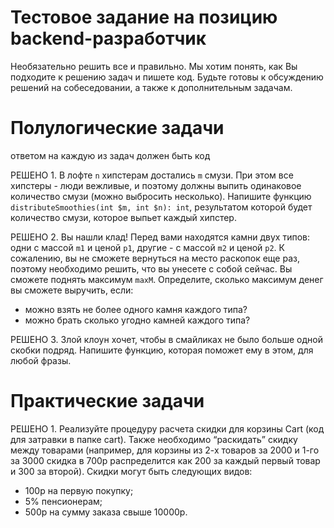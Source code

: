 # Тестовое задание на позицию backend-разработчик

Необязательно решить все и правильно. Мы хотим понять, как Вы подходите к решению задач и пишете код. 
Будьте готовы к обсуждению решений на собеседовании, а также к дополнительным задачам.

# Полулогические задачи
ответом на каждую из задач должен быть код

РЕШЕНО 1. В лофте `n` хипстерам достались `m` смузи. 
При этом все хипстеры - люди вежливые, и поэтому должны выпить одинаковое количество смузи (можно выбросить несколько). 
Напишите функцию `distributeSmoothies(int $m, int $n): int`, результатом которой будет количество смузи, которое выпьет каждый хипстер.

РЕШЕНО 2. Вы нашли клад! Перед вами находятся камни двух типов: одни с массой `m1` и ценой `p1`, другие - с массой `m2` и ценой `p2`. 
К сожалению, вы не сможете вернуться на место раскопок еще раз, поэтому необходимо решить, что вы унесете с собой сейчас. 
Вы сможете поднять максимум `maxM`. Определите, сколько максимум денег вы сможете выручить, если:
   - можно взять не более одного камня каждого типа?
   - можно брать сколько угодно камней каждого типа?
   
РЕШЕНО 3. Злой клоун хочет, чтобы в смайликах не было больше одной скобки подряд. Напишите функцию, которая поможет ему в этом, для любой фразы.

# Практические задачи
РЕШЕНО 1. Реализуйте процедуру расчета скидки для корзины Cart (код для затравки в папке cart). 
Также необходимо “раскидать” скидку между товарами (например, для корзины из 2-х товаров за 2000 и 1-го за 3000 скидка в 700р распределится как 200 за каждый первый товар и 300 за второй). 
Скидки могут быть следующих видов:
   - 100р на первую покупку;
   - 5% пенсионерам;
   - 500р на сумму заказа свыше 10000р.
